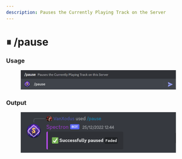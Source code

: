 ```yaml
---
description: Pauses the Currently Playing Track on the Server
---
```


# ⏸ /pause

### Usage

<figure><img src="../../.gitbook/assets/image (10).png" alt=""><figcaption></figcaption></figure>

### Output

<figure><img src="../../.gitbook/assets/image (21).png" alt=""><figcaption></figcaption></figure>
